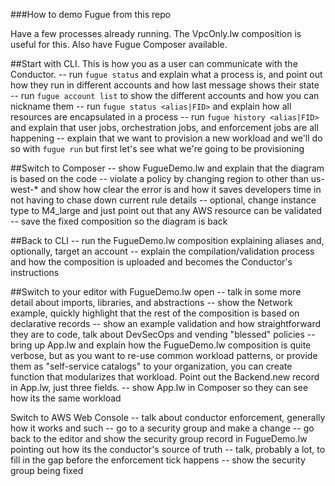###How to demo Fugue from this repo

Have a few processes already running. The VpcOnly.lw composition is useful for this. Also have Fugue Composer available.

##Start with CLI. This is how you as a user can communicate with the Conductor.
-- run `fugue status` and explain what a process is, and point out how they run in different accounts and how last message shows their state
-- run `fugue account list` to show the different accounts and how you can nickname them
-- run `fugue status <alias|FID>` and explain how all resources are encapsulated in a process
-- run `fugue history <alias|FID>` and explain that user jobs, orchestration jobs, and enforcement jobs are all happening
-- explain that we want to provision a new workload and we'll do so with `fugue run` but first let's see what we're going to be provisioning

##Switch to Composer
-- show FugueDemo.lw and explain that the diagram is based on the code
-- violate a policy by changing region to other than us-west-* and show how clear the error is and how it saves developers time in not having to chase down current rule details
-- optional, change instance type to M4_large and just point out that any AWS resource can be validated
-- save the fixed composition so the diagram is back

##Back to CLI
-- run the FugueDemo.lw composition explaining aliases and, optionally, target an account 
-- explain the compilation/validation process and how the composition is uploaded and becomes the Conductor's instructions

##Switch to your editor with FugueDemo.lw open
-- talk in some more detail about imports, libraries, and abstractions
-- show the Network example, quickly highlight that the rest of the composition is based on declarative records
-- show an example validation and how straightforward they are to code, talk about DevSecOps and vending "blessed" policies
-- bring up App.lw and explain how the FugueDemo.lw composition is quite verbose, but as you want to re-use common workload patterns, 
or provide them as "self-service catalogs" to your organization, you can create function that modularizes that workload. Point out the Backend.new record in App.lw, just three fields.
-- show App.lw in Composer so they can see how its the same workload 

Switch to AWS Web Console
-- talk about conductor enforcement, generally how it works and such
-- go to a security group and make a change
-- go back to the editor and show the security group record in FugueDemo.lw pointing out how its the conductor's source of truth
-- talk, probably a lot, to fill in the gap before the enforcement tick happens
-- show the security group being fixed


